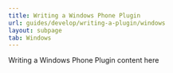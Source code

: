 ```yaml
---
title: Writing a Windows Phone Plugin
url: guides/develop/writing-a-plugin/windows
layout: subpage
tab: Windows
---
```


Writing a Windows Phone Plugin content here
